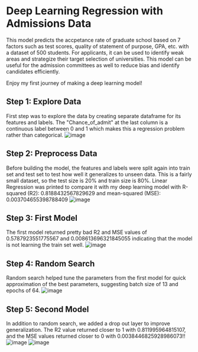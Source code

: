 # Deep Learning Regression with Admissions Data

This model predicts the accpetance rate of graduate school based on 7 factors such as test scores, quality of statement of purpose, GPA, etc. with a dataset of 500 students.
For applicants, it can be used to identify weak areas and strategize their target selection of universities. This model can be useful for the admission committees as well to reduce bias and identify candidates efficiently.

Enjoy my first journey of making a deep learning model!

## Step 1: Explore Data
First step was to explore the data by creating separate dataframe for its features and labels. The "Chance_of_admit" at the last column is a continuous label between 0 and 1 which makes this a regression problem rather than categorical.
![image](https://github.com/user-attachments/assets/75d54262-8b2a-4a3a-a5ba-8903d63e488e)

## Step 2: Preprocess Data
Before building the model, the features and labels were split again into train set and test set to test how well it generalizes to unseen data. This is a fairly small dataset, so the test size is 20% and train size is 80%.
Linear Regression was printed to compare it with my deep learning model with R-squared (R2): 0.8188432567829629 and mean-squared (MSE): 0.003704655398788409
![image](https://github.com/user-attachments/assets/340f1507-5d9f-4eef-bd57-8b6001b08ac2)

## Step 3: First Model
The first model returned pretty bad R2 and MSE values of 0.5787923551775567 and 0.008613696321845055 indicating that the model is not learning the train set well.
![image](https://github.com/user-attachments/assets/09dfa660-c44d-4bdf-8282-e748ea99a310)

## Step 4: Random Search
Random search helped tune the parameters from the first model for quick approximation of the best parameters, suggesting batch size of 13 and epochs of 64.
![image](https://github.com/user-attachments/assets/50168e86-97cf-4c3e-a781-a1ccd782ed74)

## Step 5: Second Model
In addition to random search, we added a drop out layer to improve generalization. The R2 value returned closer to 1 with 0.811995964815107, and the MSE values returned closer to 0 with 0.0038446825928986073!!
![image](https://github.com/user-attachments/assets/8cbaa68c-0430-4b0f-a14b-4ea62f8ecb35)
![image](https://github.com/user-attachments/assets/475dd968-1a9d-41dd-aa12-d60aab85a889)
